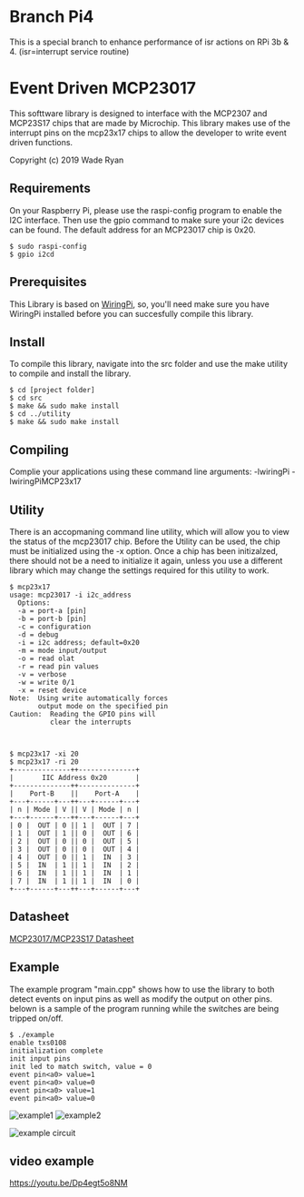# Branch Pi4

This is a special branch to enhance performance of isr actions on RPi 3b & 4.  (isr=interrupt service routine)

# Event Driven MCP23017

This softtware library is designed to interface with the MCP2307 and MCP23S17 chips 
that are made by Microchip.  This library makes use of the interrupt pins 
on the mcp23x17 chips to allow the developer to write event driven functions.   

Copyright (c) 2019 Wade Ryan



## Requirements
On your Raspberry Pi, please use the raspi-config program to enable the I2C interface.
Then use the gpio command to make sure your i2c devices can be found.  The default address 
for an MCP23017 chip is 0x20.  

	$ sudo raspi-config
	$ gpio i2cd


## Prerequisites

This Library is based on [WiringPi](https://github.com/WiringPi), so, you'll need make sure you 
have WiringPi installed before you can succesfully compile this library.  


## Install

To compile this library, navigate into the src folder and use the make utility to compile 
and install the library.

    $ cd [project folder]
    $ cd src
    $ make && sudo make install
    $ cd ../utility
    $ make && sudo make install

## Compiling
Complie your applications using these command line arguments: -lwiringPi -lwiringPiMCP23x17


## <a name="utility"></a>Utility

There is an accopmaning command line utility, which will allow you to view 
the status of the mcp23017 chip.  Before the Utility can be used, the chip must 
be initialized using the -x option.  Once a chip has been initizalzed, there 
should not be a need to initialize it again, unless you use a different library 
which may change the settings required for this utility to work. 

	$ mcp23x17
	usage: mcp23017 -i i2c_address
	  Options:
	  -a = port-a [pin]
	  -b = port-b [pin]
	  -c = configuration
	  -d = debug
	  -i = i2c address; default=0x20
	  -m = mode input/output
	  -o = read olat
	  -r = read pin values
	  -v = verbose
	  -w = write 0/1
	  -x = reset device
	Note:  Using write automatically forces
		   output mode on the specified pin
	Caution:  Reading the GPIO pins will
			  clear the interrupts



	$ mcp23x17 -xi 20
	$ mcp23x17 -ri 20
	+--------------++--------------+
	|       IIC Address 0x20       |
	+--------------++--------------+
	|    Port-B    ||    Port-A    |
	+---+------+---++---+------+---+
	| n | Mode | V || V | Mode | n |
	+---+------+---++---+------+---+
	| 0 |  OUT | 0 || 1 |  OUT | 7 |
	| 1 |  OUT | 1 || 0 |  OUT | 6 |
	| 2 |  OUT | 0 || 0 |  OUT | 5 |
	| 3 |  OUT | 0 || 0 |  OUT | 4 |
	| 4 |  OUT | 0 || 1 |  IN  | 3 |
	| 5 |  IN  | 1 || 1 |  IN  | 2 |
	| 6 |  IN  | 1 || 1 |  IN  | 1 |
	| 7 |  IN  | 1 || 1 |  IN  | 0 |
	+---+------+---++---+------+---+




## Datasheet

[MCP23017/MCP23S17 Datasheet](http://ww1.microchip.com/downloads/en/devicedoc/20001952c.pdf)


## <a name="example"></a>Example

The example program "main.cpp" shows how to use the library to both detect events on input pins as well as modify the output on other pins.  belown is a sample of the program running while the switches are being tripped on/off.

    $ ./example 
    enable txs0108
    initialization complete
    init input pins
    init led to match switch, value = 0
    event pin<a0> value=1
    event pin<a0> value=0
    event pin<a0> value=1
    event pin<a0> value=0


![example1](https://raw.githubusercontent.com/wryan67/mcp23x17_rpi_lib/master/readme/0147360e29a8bb1fad6939c6808a00bebf11492ea2.jpg)
![example2](https://raw.githubusercontent.com/wryan67/mcp23x17_rpi_lib/master/readme/01b87857856baf57ba885609b2ff861285b8ca0b5b.jpg)

![example circuit](https://raw.githubusercontent.com/wryan67/mcp23x17_rpi_lib/master/readme/mcp23017_example.png)

## video example

https://youtu.be/Dp4egt5o8NM
